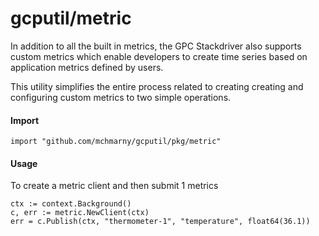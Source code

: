 # gcputil/metric

In addition to all the built in metrics, the GPC Stackdriver also supports custom metrics which enable developers to create time series based on application metrics defined by users.

This utility simplifies the entire process related to creating creating and configuring custom metrics to two simple operations.

#### Import

```shell
import "github.com/mchmarny/gcputil/pkg/metric"
```

#### Usage

To create a metric client and then submit 1 metrics

```shell
ctx := context.Background()
c, err := metric.NewClient(ctx)
err = c.Publish(ctx, "thermometer-1", "temperature", float64(36.1))
```
